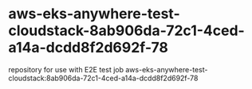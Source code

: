 # aws-eks-anywhere-test-cloudstack-8ab906da-72c1-4ced-a14a-dcdd8f2d692f-78
repository for use with E2E test job aws-eks-anywhere-test-cloudstack:8ab906da-72c1-4ced-a14a-dcdd8f2d692f-78

